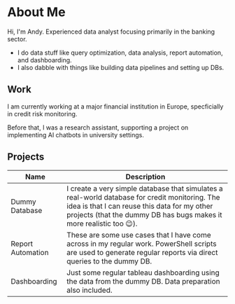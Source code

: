 # About Me
Hi, I'm Andy. Experienced data analyst focusing primarily in the banking sector.
- I do data stuff like query optimization, data analysis, report automation, and dashboarding. 
- I also dabble with things like building data pipelines and setting up DBs.

## Work
I am currently working at a major financial institution in Europe, specficially in credit risk monitoring.

Before that, I was a research assistant, supporting a project on implementing AI chatbots in university settings.

## Projects
| Name  | Description |
| -------- | ------- |
| Dummy Database  | I create a very simple database that simulates a real-world database for credit monitoring. The idea is that I can reuse this data for my other projects (that the dummy DB has bugs makes it more realistic too 😉). |
| Report Automation | These are some use cases that I have come across in my regular work. PowerShell scripts are used to generate regular reports via direct queries to the dummy DB. |
| Dashboarding | Just some regular tableau dashboarding using the data from the dummy DB. Data preparation also included. |
















<!--
**andychi6/andychi6** is a ✨ _special_ ✨ repository because its `README.md` (this file) appears on your GitHub profile.

Here are some ideas to get you started:

- 🔭 I’m currently working on ...
- 🌱 I’m currently learning ...
- 👯 I’m looking to collaborate on ...
- 🤔 I’m looking for help with ...
- 💬 Ask me about ...
- 📫 How to reach me: ...
- 😄 Pronouns: ...
- ⚡ Fun fact: ...
-->
